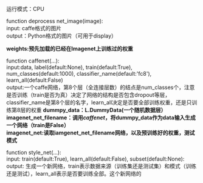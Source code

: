运行模式：CPU<br />
>
function deprocess net_image(image):<br />
input: caffe格式的图片<br />
output：Python格式的图片（可用于display）<br />
>
**weights:预先加载的已经在Imagenet上训练过的权重**<br />
>
function caffenet(...):<br />
input:data, label(default:None), train(default:True), num_classes(default:1000), classifier_name(default:'fc8'), learn_all(default:False)<br />
output:一个caffe网络，第8个层（全连接层数）的结点是num_classes个，注意是否训练（train是否为真）决定了网络的结构是否包含dropout等层，classifier_name是第8个层的名字，learn_all决定是否要全部训练权重，还是只训练第8层的权重
**dummpy_data：L.DummyData(一个随机数据层）**<br />
**imagenet_net_filename：调用*caffenet*，将dummpy_data作为data输入生成一个网络（train是False）**<br />
**imagenet_net:读取iamgenet_net_filename网络，以及预训练好的权重，测试模式**<br />
>
function style_net(...):<br />
input: train(default:True), learn_all(default:False), subset(default:None):<br />
output: 生成一个新网络，train表示数据来源（训练集还是测试集）和模式（训练还是测试），learn_all表示是否要训练全部。这个新网络的
